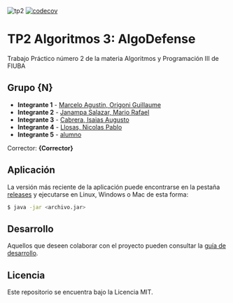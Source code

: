 ![tp2](https://github.com/GiaWong/Algo3_TP2_1C2023/actions/workflows/build.yml/badge.svg) [![codecov](https://codecov.io/gh/GiaWong/Algo3_TP2_1C2023/branch/master/graph/badge.svg)](https://codecov.io/gh/GiaWong/Algo3_TP2_1C2023)

# TP2 Algoritmos 3: AlgoDefense 

Trabajo Práctico número 2 de la materia Algoritmos y Programación III de FIUBA

## Grupo {N}

* **Integrante 1** - [Marcelo Agustin, Origoni Guillaume](https://github.com/MarceloAgustinOrigoniGuillaume)
* **Integrante 2** - [Janampa Salazar, Mario Rafael](https://github.com/Dayrustz7u7)
* **Integrante 3** - [Cabrera, Isaias Augusto](https://github.com/isaiascabreraa)
* **Integrante 4** - [Llosas, Nicolas Pablo](https://github.com/nllosas)
* **Integrante 5** - [alumno](github)

Corrector: **{Corrector}**

## Aplicación

La versión más reciente de la aplicación puede encontrarse en la pestaña [releases](https://github.com/GiaWong/Algo3_TP2_1C2023/releases/latest) y ejecutarse en Linux, Windows o Mac de esta forma:

```bash
$ java -jar <archivo.jar>
```

## Desarrollo

Aquellos que deseen colaborar con el proyecto pueden consultar la [guía de desarrollo](./docs/Desarrollo.md).

## Licencia

Este repositorio se encuentra bajo la Licencia MIT.

